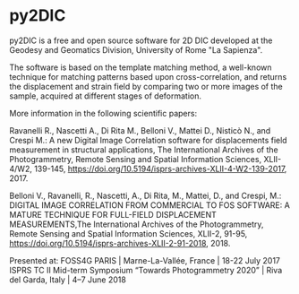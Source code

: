# py2DIC

py2DIC is a free and open source software for 2D DIC developed at the Geodesy and Geomatics Division, University of Rome "La Sapienza".

The software is based on the template matching method, a well-known technique for matching patterns based upon
cross-correlation, and returns the displacement and strain field by comparing 
two or more images of the sample, acquired at different stages of deformation.

More information in the following scientific papers:

Ravanelli R., Nascetti A., Di Rita M., Belloni V., Mattei D., Nisticò N., and Crespi M.: A new Digital Image Correlation software for displacements field measurement in structural applications, The International Archives of the Photogrammetry, Remote Sensing and Spatial Information Sciences, XLII-4/W2, 139-145,
https://doi.org/10.5194/isprs-archives-XLII-4-W2-139-2017, 2017.

Belloni V., Ravanelli, R., Nascetti, A., Di Rita, M., Mattei, D., and Crespi, M.: DIGITAL IMAGE CORRELATION FROM COMMERCIAL TO FOS SOFTWARE: A MATURE TECHNIQUE FOR FULL-FIELD DISPLACEMENT MEASUREMENTS,The International Archives of the Photogrammetry, Remote Sensing and Spatial Information Sciences, XLII-2, 91-95, 
https://doi.org/10.5194/isprs-archives-XLII-2-91-2018, 2018. 

Presented at: FOSS4G PARIS | Marne-La-Vallée, France | 18-22 July 2017
              ISPRS TC II Mid-term Symposium “Towards Photogrammetry 2020” | Riva del Garda, Italy | 4–7 June 2018
